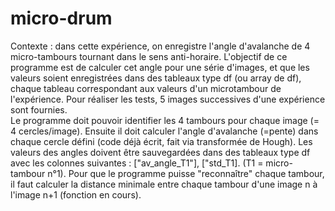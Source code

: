 # micro-drum
Contexte : dans cette expérience, on enregistre l'angle d'avalanche de 4 micro-tambours tournant dans le sens anti-horaire. 
L'objectif de ce programme est de calculer cet angle pour une série d'images, et que les valeurs soient enregistrées dans des tableaux type df (ou array de df), 
chaque tableau correspondant aux valeurs d'un microtambour de l'expérience. 
Pour réaliser les tests, 5 images successives d'une expérience sont fournies.   
Le programme doit pouvoir identifier les 4 tambours pour chaque image (= 4 cercles/image). 
Ensuite il doit calculer l'angle d'avalanche (=pente) dans chaque cercle défini (code déjà écrit, fait via transformée de Hough).
Les valeurs des angles doivent être sauvegardées dans des tableaux type df avec les colonnes suivantes : ["av_angle_T1"], ["std_T1]. (T1 = micro-tambour n°1).
Pour que le programme puisse "reconnaître" chaque tambour, il faut calculer la distance minimale entre chaque tambour d'une image n à l'image n+1 (fonction en cours).
